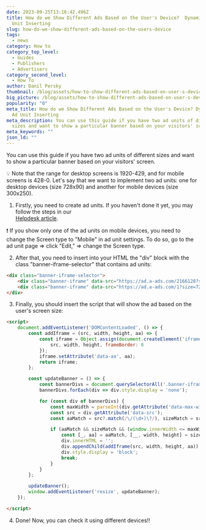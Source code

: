 ```yaml
---
date: 2023-09-25T13:16:42.496Z
title: How do we Show Different Ads Based on the User's Device?  Dynamical Ad
  Unit Inserting
slug: how-do-we-show-different-ads-based-on-the-users-device
tags:
  - news
category: How to
category_top_level:
  - Guides
  - Publishers
  - Advertisers
category_second_level:
  - How To
author: Danil Persky
thumbnail: /blog/assets/how-to-show-different-ads-based-on-user-s-device_.png
big_picture: /blog/assets/how-to-show-different-ads-based-on-user-s-device_short.png
popularity: "0"
meta_title: How do we Show Different Ads Based on the User's Device? Dynamical
  Ad Unit Inserting
meta_description: You can use this guide if you have two ad units of different
  sizes and want to show a particular banner based on your visitors' screen.
meta_keywords: ""
json_ld: ""
---
```

You can use this guide if you have two ad units of different sizes and want to show a particular banner based on your visitors' screen.

💡 Note that the range for desktop screens is 1920-429, and for mobile screens is 428-0. Let's say that we want to implement two ad units: one for desktop devices (size 728x90) and another for mobile devices (size 300x250).

1. Firstly, you need to create ad units. If you haven't done it yet, you may follow the steps in our  [\
   Helpdesk article](https://help.a-ads.com/en/article/how-to-start-earning-as-a-publisher-kongfq/).

❗ If you show only one of the ad units on mobile devices, you need to change the Screen type to "Mobile" in ad unit settings. To do so, go to the ad unit page ⇒ click "Edit," ⇒ change the Screen type.

2. After that, you need to insert into your HTML the "div" block with the class "banner-iframe-selector" that contains ad units:

```html
<div class="banner-iframe-selector">
    <div class="banner-iframe" data-src="https://ad.a-ads.com/2166128?size=300x250" data-max-width="467"></div>
    <div class="banner-iframe" data-src="https://ad.a-ads.com/1?size=728x90"></div>
</div>
```

3. Finally, you should insert the script that will show the ad based on the user's screen size:

```html
<script>
    document.addEventListener('DOMContentLoaded', () => {
        const addIframe = (src, width, height, aa) => {
            const iframe = Object.assign(document.createElement('iframe'), {
                src, width, height, frameBorder: 0
            });
            iframe.setAttribute('data-aa', aa);
            return iframe;
        };

        const updateBanner = () => {
            const bannerDivs = document.querySelectorAll('.banner-iframe-selector .banner-iframe');
            bannerDivs.forEach(div => div.style.display = 'none');

            for (const div of bannerDivs) {
                const maxWidth = parseInt(div.getAttribute('data-max-width'));
                const src = div.getAttribute('data-src');
                const aaMatch = src?.match(/\/(\d+)\?/), sizeMatch = src?.match(/size=(\d+)x(\d+)/);

                if (aaMatch && sizeMatch && (window.innerWidth <= maxWidth || !maxWidth)) {
                    const [_, aa] = aaMatch, [__, width, height] = sizeMatch;
                    div.innerHTML = '';
                    div.appendChild(addIframe(src, width, height, aa));
                    div.style.display = 'block';
                    break;
                }
            }
        };

        updateBanner();
        window.addEventListener('resize', updateBanner);
    });

</script>
```

4. Done! Now, you can check it using different devices!!